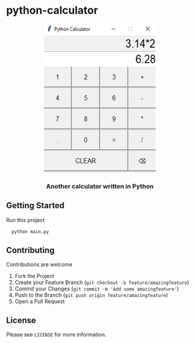 # python-calculator

<p align="center">
  <img width="300" height="400" src="assets/img/gui.PNG?raw=true">
</p>
<h3 align="center">Another calculator written in Python</h3>


## Getting Started

Run this project
  ```sh
    python main.py
  ```


## Contributing

Contributions are welcome

1. Fork the Project
2. Create your Feature Branch (`git checkout -b feature/amazingfeature`)
3. Commit your Changes (`git commit -m 'Add some amazingfeature'`)
4. Push to the Branch (`git push origin feature/amazingfeature`)
5. Open a Pull Request


## License

Please see `LICENSE` for more information.
